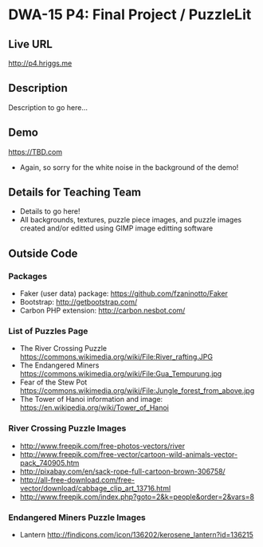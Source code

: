 # DWA-15 P4: Final Project / PuzzleLit

## Live URL
<http://p4.hriggs.me>

## Description
Description to go here...

## Demo
<https://TBD.com>
* Again, so sorry for the white noise in the background of the demo! 

## Details for Teaching Team
* Details to go here! 
* All backgrounds, textures, puzzle piece images, and puzzle images created and/or editted using GIMP image editting software

## Outside Code
### Packages
* Faker (user data) package: <https://github.com/fzaninotto/Faker>
* Bootstrap: <http://getbootstrap.com/>
* Carbon PHP extension: <http://carbon.nesbot.com/>

### List of Puzzles Page
* The River Crossing Puzzle <https://commons.wikimedia.org/wiki/File:River_rafting.JPG>
* The Endangered Miners <https://commons.wikimedia.org/wiki/File:Gua_Tempurung.jpg>
* Fear of the Stew Pot <https://commons.wikimedia.org/wiki/File:Jungle_forest_from_above.jpg>
* The Tower of Hanoi information and image: <https://en.wikipedia.org/wiki/Tower_of_Hanoi>

### River Crossing Puzzle Images
* <http://www.freepik.com/free-photos-vectors/river>
* <http://www.freepik.com/free-vector/cartoon-wild-animals-vector-pack_740905.htm>
* <http://pixabay.com/en/sack-rope-full-cartoon-brown-306758/>
* <http://all-free-download.com/free-vector/download/cabbage_clip_art_13716.html>
* <http://www.freepik.com/index.php?goto=2&k=people&order=2&vars=8>

### Endangered Miners Puzzle Images
* Lantern <http://findicons.com/icon/136202/kerosene_lantern?id=136215>